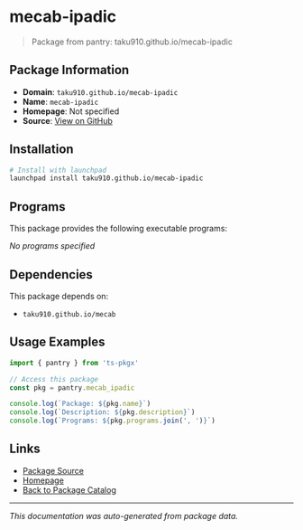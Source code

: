 # mecab-ipadic

> Package from pantry: taku910.github.io/mecab-ipadic

## Package Information

- **Domain**: `taku910.github.io/mecab-ipadic`
- **Name**: `mecab-ipadic`
- **Homepage**: Not specified
- **Source**: [View on GitHub](https://github.com/pkgxdev/pantry/tree/main/projects/taku910.github.io/mecab-ipadic/package.yml)

## Installation

```bash
# Install with launchpad
launchpad install taku910.github.io/mecab-ipadic
```

## Programs

This package provides the following executable programs:

*No programs specified*

## Dependencies

This package depends on:

- `taku910.github.io/mecab`

## Usage Examples

```typescript
import { pantry } from 'ts-pkgx'

// Access this package
const pkg = pantry.mecab_ipadic

console.log(`Package: ${pkg.name}`)
console.log(`Description: ${pkg.description}`)
console.log(`Programs: ${pkg.programs.join(', ')}`)
```

## Links

- [Package Source](https://github.com/pkgxdev/pantry/tree/main/projects/taku910.github.io/mecab-ipadic/package.yml)
- [Homepage](#)
- [Back to Package Catalog](../package-catalog.md)

---

*This documentation was auto-generated from package data.*
